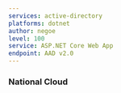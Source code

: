 ```yaml
---
services: active-directory
platforms: dotnet
author: negoe
level: 100
service: ASP.NET Core Web App
endpoint: AAD v2.0
---
```



### National Cloud 